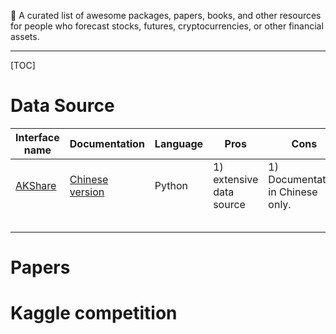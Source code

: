 🔮 A curated list of awesome packages, papers, books, and other resources for people who forecast stocks, futures, cryptocurrencies, or other financial assets.

-----

[TOC]

# Data Source

| Interface name                                   | Documentation                                   | Language | Pros                     | Cons                              |
| ------------------------------------------------ | ----------------------------------------------- | -------- | ------------------------ | --------------------------------- |
| [AKShare](https://github.com/jindaxiang/akshare) | [Chinese version](https://akshare.akfamily.xyz) | Python   | 1) extensive data source | 1) Documentation in Chinese only. |
|                                                  |                                                 |          |                          |                                   |
|                                                  |                                                 |          |                          |                                   |
|                                                  |                                                 |          |                          |                                   |
|                                                  |                                                 |          |                          |                                   |
|                                                  |                                                 |          |                          |                                   |

# Papers



# Kaggle competition

